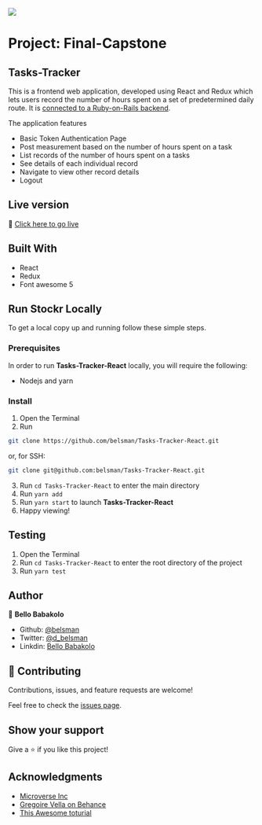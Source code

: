 ![](https://img.shields.io/badge/Microverse-blueviolet)

# Project: Final-Capstone
## Tasks-Tracker

This is a frontend web application, developed using React and Redux which lets users record the number of hours spent on
a set of predetermined daily route. It is [connected to a Ruby-on-Rails backend](https://github.com/belsman/Tasks-Tracker-API).

The application features
- Basic Token Authentication Page
- Post measurement based on the number of hours spent on a task
- List records of the number of hours spent on a tasks
- See details of each individual record
- Navigate to view other record details
- Logout

## Live version

🔗 [Click here to go live](https://time-task-tracker.herokuapp.com)

## Built With

- React
- Redux
- Font awesome 5

## Run Stockr Locally

To get a local copy up and running follow these simple steps.

### Prerequisites

In order to run **Tasks-Tracker-React** locally, you will require the following:
- Nodejs and yarn

### Install

1) Open the Terminal
2) Run

```sh
git clone https://github.com/belsman/Tasks-Tracker-React.git
```

or, for SSH:

```sh
git clone git@github.com:belsman/Tasks-Tracker-React.git
```

3) Run ```cd Tasks-Tracker-React``` to enter the main directory
4) Run ```yarn add```
5) Run `yarn start` to launch **Tasks-Tracker-React**
6) Happy viewing!

## Testing

1) Open the Terminal
2) Run ```cd Tasks-Tracker-React``` to enter the root directory of the project
3) Run ```yarn test```

## Author

👤 **Bello Babakolo**

- Github: [@belsman](https://github.com/belsman)
- Twitter: [@d_belsman](https://twitter.com/d_belsman)
- Linkdin: [Bello Babakolo](https://www.linkedin.com/in/bello-babakolo-b23b17145/)


## 🤝 Contributing

Contributions, issues, and feature requests are welcome!

Feel free to check the [issues page](issues/).

## Show your support

Give a ⭐️ if you like this project!

## Acknowledgments

- [Microverse Inc](https://www.microverse.org/)
- [Gregoire Vella on Behance](https://www.behance.net/gregoirevella)
- [This Awesome toturial](https://scotch.io/tutorials/build-a-restful-json-api-with-rails-5-part-one)
